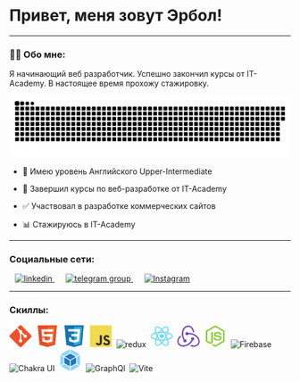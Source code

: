 
# Привет, меня зовут Эрбол!

---

### :man_technologist: Обо мне:

Я начинающий веб разработчик. Успешно закончил курсы от IT-Academy. В настоящее время прохожу стажировку. 

<p align="center">
 <img width="600" src="assets/github-snake.svg" alt="snake"/>
</p>

- :telescope: Имею уровень Английского Upper-Intermediate

- :seedling: Завершил курсы по веб-разработке от IT-Academy
 
- ✅ Участвовал в разработке коммерческих сайтов 

- :bar_chart: Стажируюсь в IT-Academy
---

### Социальные сети:

  <div id="badges">
    <a href="https://www.linkedin.com/in/erbol-kenzhebekov-51099a25b/" style="margin: 10px"  target="_blank">
      <img  src="https://cdn-icons-png.flaticon.com/512/3536/3536505.png" width="40" height="40" alt="linkedin" />
    </a>
    <a href="https://t.me/anixiiH" target="_blank" style="margin: 10px">
      <img src="https://cdn-icons-png.flaticon.com/512/2111/2111646.png" width="40" height="40" alt="telegram group" />
    </a>
    <a href="https://www.instagram.com/anixii_/" target="_blank" style="margin: 10px">
      <img src="https://cdn-icons-png.flaticon.com/512/174/174855.png" width="40" height="40" alt="Instagram"/>
    </a> 
  </div>

---

### Скиллы:

<div>
  <img src="https://github.com/devicons/devicon/blob/master/icons/git/git-original.svg" title="git" alt="git" width="40" height="40"/>&nbsp
  <img src="https://github.com/devicons/devicon/blob/master/icons/html5/html5-original.svg" title="html5" alt="html5" width="40" height="40"/>&nbsp
  <img src="https://github.com/devicons/devicon/blob/master/icons/css3/css3-original.svg" title="css" alt="css" width="40" height="40"/>&nbsp
  <img src="https://github.com/devicons/devicon/blob/master/icons/javascript/javascript-original.svg" title="javascript" alt="javascript" width="40" height="40"/>&nbsp 
  <img src="https://cdn-icons-png.flaticon.com/512/5968/5968381.png" title="redux" alt="redux" width="40" height="40"/>&nbsp;
  <img src="https://github.com/devicons/devicon/blob/master/icons/react/react-original.svg" title="reactjs" alt="reactjs" width="40" height="40"/>&nbsp
  <img src="https://github.com/devicons/devicon/blob/master/icons/redux/redux-original.svg" title="redux" alt="redux" width="40" height="40"/>&nbsp;
  <img src="https://github.com/devicons/devicon/blob/master/icons/nodejs/nodejs-original.svg" title="nodejs" alt="nodejs" width="40" height="40"/>&nbsp  
  <img src="https://profilinator.rishav.dev/skills-assets/firebase.png" alt="Firebase" title='Firebase' width="50" height="40">&nbsp
  <img src="https://profilinator.rishav.dev/skills-assets/chakraui.png" title="Chakra UI" alt="Chakra UI" width="40" height="40">&nbsp 
  <img src="https://github.com/devicons/devicon/blob/master/icons/webpack/webpack-original.svg" title="webpack" alt="webpack" width="40" height="40"/>&nbsp;  
  <img src="https://img.icons8.com/?size=512&id=zdI5E8moxhs-&format=png" title="GraphQl" alt="GraphQl" width="40" height="40"/>&nbsp  
  <img src="https://upload.wikimedia.org/wikipedia/commons/thumb/f/f1/Vitejs-logo.svg/1200px-Vitejs-logo.svg.png" title="Vite" alt="Vite" width="40" height="40"/>&nbsp 
  
</div>

